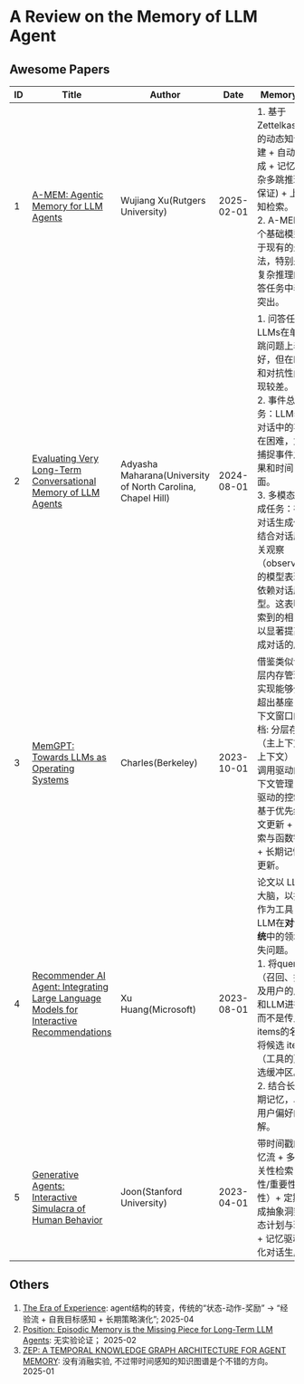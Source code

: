 # A Review on the Memory of LLM Agent

## Awesome Papers

|   ID | Title                                                                                                                       | Author                                                      | Date       | Memory Model                                                                                                                                                                                                                                                                                                                                                                    | Code                                                                       |
|------|-----------------------------------------------------------------------------------------------------------------------------|-------------------------------------------------------------|------------|---------------------------------------------------------------------------------------------------------------------------------------------------------------------------------------------------------------------------------------------------------------------------------------------------------------------------------------------------------------------------------|----------------------------------------------------------------------------|
|    1 | [A-MEM: Agentic Memory for LLM Agents](https://arxiv.org/pdf/2502.12110)                                                    | Wujiang Xu(Rutgers University)                              | 2025-02-01 | 1. 基于 Zettelkasten 方法的动态知识网络构建 + 自动链接生成 + 记忆演化(复杂多跳推理能力的保证) + 上下文感知检索。<br> 2. A-MEM 在多个基础模型上均优于现有的最先进方法，特别是在需要复杂推理的多跳问答任务中表现尤为突出。<br>                                                                                                                                                    | https://github.com/WujiangXu/AgenticMemory                                 |
|    2 | [Evaluating Very Long-Term Conversational Memory of LLM Agents](https://aclanthology.org/2024.acl-long.747.pdf)             | Adyasha Maharana(University of North Carolina, Chapel Hill) | 2024-08-01 | 1. 问答任务：LLMs在单跳和多跳问题上表现较好，但在时间推理和对抗性问题上表现较差。<br> 2. 事件总结任务：LLMs在总结对话中的事件时存在困难，尤其是在捕捉事件之间的因果和时间关系方面。<br> 3. 多模态对话生成任务：在多模态对话生成任务中，结合对话历史和相关观察（observations）的模型表现优于仅依赖对话历史的模型。这表明利用检索到的相关信息可以显著提高模型生成对话的质量。<br> | https://snap-research.github.io/locomo/, https://github.com/letta-ai/letta |
|    3 | [MemGPT: Towards LLMs as Operating Systems](https://arxiv.org/pdf/2310.08560)                                               | Charles(Berkeley)                                           | 2023-10-01 | 借鉴类似计算机分层内存管理机制, 实现能够分析远远超出基座 LLM 上下文窗口的大型文档: 分层存储架构（主上下文与外部上下文） + 函数调用驱动的动态上下文管理 + 事件驱动的控制流 + 基于优先级的上下文更新 + 多步检索与函数链式调用 + 长期记忆与动态更新。                                                                                                                              | https://github.com/letta-ai/letta, https://research.memgpt.ai/             |
|    4 | [Recommender AI Agent: Integrating Large Language Models for Interactive Recommendations](https://arxiv.org/pdf/2308.16505) | Xu Huang(Microsoft)                                         | 2023-08-01 | 论文以 LLMs 作为大脑，以推荐模型作为工具，来应对LLM在**对话推荐系统**中的领域知识缺失问题。<br> 1. 将query、工具（召回、排序）以及用户的反馈信息和LLM进行交互，而不是传入候选 items的名称。而将候选 item 放入（工具的）共享候选缓冲区。<br> 2. 结合长期与短期记忆，以保持对用户偏好的全面理解。<br>                                                                             | https://github.com/microsoft/RecAI                                         |
|    5 | [Generative Agents: Interactive Simulacra of Human Behavior](https://arxiv.org/pdf/2304.03442)                              | Joon(Stanford University)                                   | 2023-04-01 | 带时间戳的事件记忆流 + 多因子相关性检索（近期性/重要性/相似性）+ 定期反思生成抽象洞察 + 动态计划与环境响应 + 记忆驱动的个性化对话生成；                                                                                                                                                                                                                                         | https://github.com/joonspk-research/generative_agents                      |

## Others


1. [The Era of Experience](https://storage.googleapis.com/deepmind-media/Era-of-Experience%20/The%20Era%20of%20Experience%20Paper.pdf): agent结构的转变，传统的“状态-动作-奖励” -> “经验流 + 自我目标感知 + 长期策略演化”;  2025-04
2. [Position: Episodic Memory is the Missing Piece for Long-Term LLM Agents](https://arxiv.org/pdf/2502.06975): 无实验论证； 2025-02
3. [ZEP: A TEMPORAL KNOWLEDGE GRAPH ARCHITECTURE FOR AGENT MEMORY](https://arxiv.org/pdf/2501.13956): 没有消融实验, 不过带时间感知的知识图谱是个不错的方向。 2025-01
